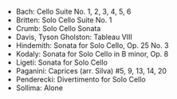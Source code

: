 - Bach: Cello Suite No. 1, 2, 3, 4, 5, 6
- Britten: Solo Cello Suite No. 1
- Crumb: Solo Cello Sonata
- Davis, Tyson Gholston: Tableau VIII
- Hindemith: Sonata for Solo Cello, Op. 25 No. 3
- Kodaly: Sonata for Solo Cello in B minor, Op. 8
- Ligeti: Sonata for Solo Cello
- Paganini: Caprices (arr. Silva) #5, 9, 13, 14, 20
- Penderecki: Divertimento for Solo Cello
- Sollima: Alone